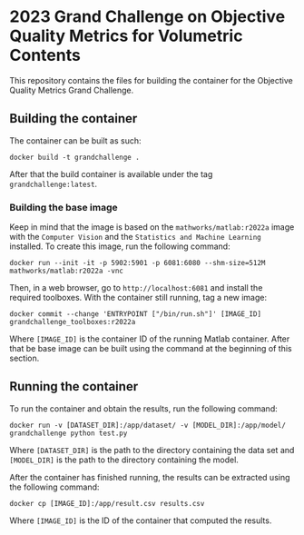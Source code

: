 # 2023 Grand Challenge on Objective Quality Metrics for Volumetric Contents

This repository contains the files for building the container for the
Objective Quality Metrics Grand Challenge.

## Building the container

The container can be built as such:

    docker build -t grandchallenge .

After that the build container is available under the tag
`grandchallenge:latest`.

### Building the base image

Keep in mind that the image is based on the `mathworks/matlab:r2022a` image
with the `Computer Vision` and the `Statistics and Machine Learning` installed.
To create this image, run the following command:

    docker run --init -it -p 5902:5901 -p 6081:6080 --shm-size=512M mathworks/matlab:r2022a -vnc

Then, in a web browser, go to `http://localhost:6081` and install the required
toolboxes. With the container still running, tag a new image:

    docker commit --change 'ENTRYPOINT ["/bin/run.sh"]' [IMAGE_ID] grandchallenge_toolboxes:r2022a

Where `[IMAGE_ID]` is the container ID of the running Matlab container. After
that be base image can be built using the command at the beginning of this
section.

## Running the container

To run the container and obtain the results, run the following command:

    docker run -v [DATASET_DIR]:/app/dataset/ -v [MODEL_DIR]:/app/model/ grandchallenge python test.py

Where `[DATASET_DIR]` is the path to the directory containing the data set and
`[MODEL_DIR]` is the path to the directory containing the model.

After the container has finished running, the results can be extracted using
the following command:

    docker cp [IMAGE_ID]:/app/result.csv results.csv

Where `[IMAGE_ID]` is the ID of the container that computed the results.
